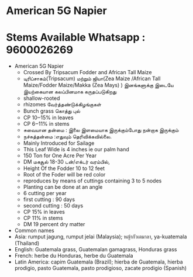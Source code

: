 # American 5G Napier
# Stems Available Whatsapp : 9600026269

* American 5G Napier
  *  Crossed By Tripsacum Fodder and African Tall Maize
  *  டிரிப்சாகம்(Tripsacum) மற்றும் ஜியா(Zea Maize /African Tall Maize/Fodder Maize/Makka (Zea Mays) ) இனங்களுக்கு இடையே இயற்கையான கலப்பினமாக கருதப்படுகிறது
  *  shallow-rooted
  *  rhizomes வேர்த்தண்டுக்கிழங்குகள்
  *  Bunch grass கொத்து புல்
  *  CP 10‒15% in leaves
  *  CP 6‒11% in stems
  *  சுவையான தன்மை : இலை இளமையாக இருக்கும்போது நன்றாக இருக்கும்
  *  நச்சுத்தன்மை :எதுவும் தெரிவிக்கவில்லை.
  *  Mainly Introduced for Sailage
  *  This Leaf Wide is 4 inches ie our palm hand
  *  150 Ton for One Acre Per Year
  *  DM மகசூல் 18-30 டன்/எக்டர் வரம்பில்,
  *  Height Of the Fodder 10 to 12 feet
  *  Root of the Foder will be red color
  *  reproduces by means of cuttings containing 3 to 5 nodes
  *  Planting can be done at an angle
  *  6 cutting per year
  *  first cutting : 90 days
  *  second cutting : 50 days
  *  CP 15% in leaves
  *  CP 11% in stems
  *  DM 19 percent dry matter
*  Common names
  *  Asia:  rumput jagung, rumput jelai (Malaysia); หญ้ากัวเตมาลา, ya-kuatemala (Thailand)
  *  English:  Guatemala grass, Guatemalan gamagrass, Honduras grass
  *  French:  herbe du Honduras, herbe du Guatemala
  *  Latin America:  capim Guatemala (Brazil); hierba de Guatemala, hierba prodigio, pasto Guatemala, pasto prodigioso, zacate prodigio (Spanish)
